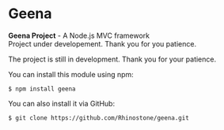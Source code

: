 Geena
=====

<strong>Geena Project</strong> - A Node.js MVC framework
<br/>Project under developement. Thank you for you patience.


The project is still in development. Thank you for your patience.

You can install this module using npm:

```$ npm install geena```

You can also install it via GitHub:

```$ git clone https://github.com/Rhinostone/geena.git```
